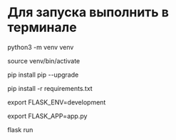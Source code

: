 # Для запуска выполнить в терминале
python3 -m venv venv

source venv/bin/activate

pip install pip --upgrade

pip install -r requirements.txt

export FLASK_ENV=development

export FLASK_APP=app.py

flask run
